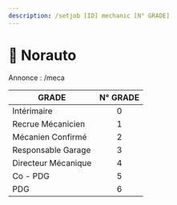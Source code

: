 ```yaml
---
description: /setjob [ID] mechanic [N° GRADE]
---
```


# 🛞 Norauto

Annonce : /meca

| GRADE               | N° GRADE |
| ------------------- | :------: |
| Intérimaire         |     0    |
| Recrue Mécanicien   |     1    |
| Mécanien Confirmé   |     2    |
| Responsable Garage  |     3    |
| Directeur Mécanique |     4    |
| Co - PDG            |     5    |
| PDG                 |     6    |
